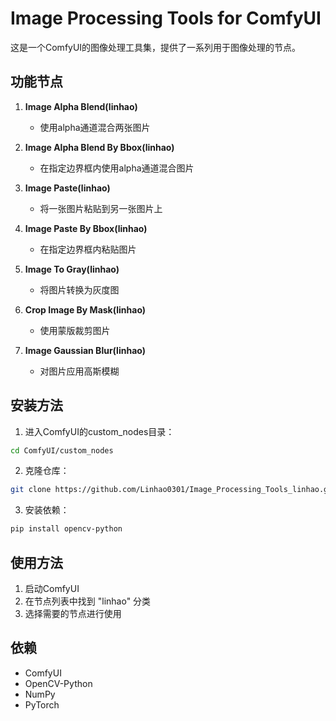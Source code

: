 # Image Processing Tools for ComfyUI

这是一个ComfyUI的图像处理工具集，提供了一系列用于图像处理的节点。

## 功能节点

1. **Image Alpha Blend(linhao)**
   - 使用alpha通道混合两张图片

2. **Image Alpha Blend By Bbox(linhao)**
   - 在指定边界框内使用alpha通道混合图片

3. **Image Paste(linhao)**
   - 将一张图片粘贴到另一张图片上

4. **Image Paste By Bbox(linhao)**
   - 在指定边界框内粘贴图片

5. **Image To Gray(linhao)**
   - 将图片转换为灰度图

6. **Crop Image By Mask(linhao)**
   - 使用蒙版裁剪图片

7. **Image Gaussian Blur(linhao)**
   - 对图片应用高斯模糊

## 安装方法

1. 进入ComfyUI的custom_nodes目录：
```bash
cd ComfyUI/custom_nodes
```

2. 克隆仓库：
```bash
git clone https://github.com/Linhao0301/Image_Processing_Tools_linhao.git
```

3. 安装依赖：
```bash
pip install opencv-python
```

## 使用方法

1. 启动ComfyUI
2. 在节点列表中找到 "linhao" 分类
3. 选择需要的节点进行使用

## 依赖

- ComfyUI
- OpenCV-Python
- NumPy
- PyTorch 